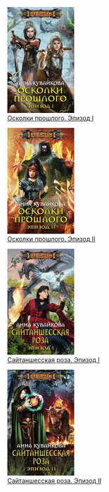 ![](Осколки%20прошлого.%20Эпизод%20I.jpg)  
[Осколки прошлого. Эпизод I](Осколки%20прошлого.%20Эпизод%20I)

![](Осколки%20прошлого.%20Эпизод%20II.jpg)  
[Осколки прошлого. Эпизод II](Осколки%20прошлого.%20Эпизод%20II)

![](Сайтаншесская%20роза.%20Эпизод%20I.jpg)  
[Сайтаншесская роза. Эпизод I](Сайтаншесская%20роза.%20Эпизод%20I)

![](Сайтаншесская%20роза.%20Эпизод%20II.jpg)  
[Сайтаншесская роза. Эпизод II](Сайтаншесская%20роза.%20Эпизод%20II)
